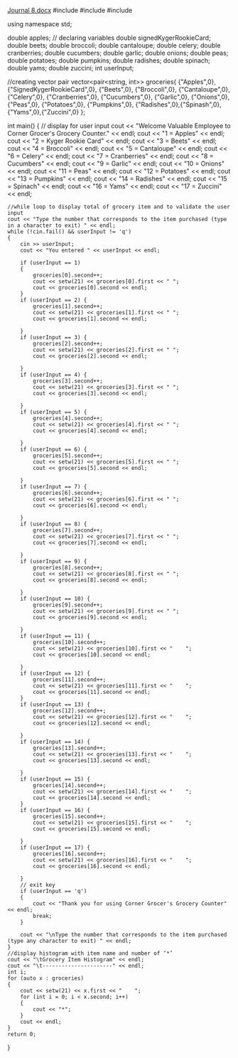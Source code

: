 [Journal 8.docx](https://github.com/typel2009/Cplusplus-Program/files/6367775/Journal.8.docx)
#include <iostream>
#include <vector>
#include <iomanip>

using namespace std;

double apples; 				// declaring variables
double signedKygerRookieCard;
double beets;
double broccoli;
double cantaloupe;
double celery;
double cranberries;
double cucumbers;
double garlic;
double onions;
double peas;
double potatoes;
double pumpkins;
double radishes;
double spinach;
double yams;
double zuccini;
int userInput;

//creating vector pair
vector<pair<string, int>> groceries{ {"Apples",0}, {"SignedKygerRookieCard",0}, {"Beets",0}, {"Broccoli",0}, {"Cantaloupe",0}, {"Celery",0}, {"Cranberries",0}, {"Cucumbers",0}, {"Garlic",0}, {"Onions",0}, {"Peas",0}, {"Potatoes",0}, {"Pumpkins",0}, {"Radishes",0},{"Spinash",0},{"Yams",0},{"Zuccini",0} };

int main()
{
	// display for user input
	cout << "Welcome Valuable Employee to Corner Grocer's Grocery Counter." << endl;
	cout << "1 = Apples" << endl;
	cout << "2 = Kyger Rookie Card" << endl;
	cout << "3 = Beets" << endl;
	cout << "4 = Broccoli" << endl;
	cout << "5 = Cantaloupe" << endl;
	cout << "6 = Celery" << endl;
	cout << "7 = Cranberries" << endl;
	cout << "8 = Cucumbers" << endl;
	cout << "9 = Garlic" << endl;
	cout << "10 = Onions" << endl;
	cout << "11 = Peas" << endl;
	cout << "12 = Potatoes" << endl;
	cout << "13 = Pumpkins" << endl;
	cout << "14 = Radishes" << endl;
	cout << "15 = Spinach" << endl;
	cout << "16 = Yams" << endl;
	cout << "17 = Zuccini" << endl;



	//while loop to display total of grocery item and to validate the user input
	cout << "Type the number that corresponds to the item purchased (type in a character to exit) " << endl;
	while (!cin.fail() && userInput != 'q')
	{
		cin >> userInput;
		cout << "You entered " << userInput << endl;

		if (userInput == 1)
		{
			groceries[0].second++;
			cout << setw(21) << groceries[0].first << "	";
			cout << groceries[0].second << endl;
		}
		if (userInput == 2) {
			groceries[1].second++;
			cout << setw(21) << groceries[1].first << "	";
			cout << groceries[1].second << endl;

		}
		if (userInput == 3) {
			groceries[2].second++;
			cout << setw(21) << groceries[2].first << "	";
			cout << groceries[2].second << endl;

		}
		if (userInput == 4) {
			groceries[3].second++;
			cout << setw(21) << groceries[3].first << "	";
			cout << groceries[3].second << endl;

		}
		if (userInput == 5) {
			groceries[4].second++;
			cout << setw(21) << groceries[4].first << "	";
			cout << groceries[4].second << endl;

		}
		if (userInput == 6) {
			groceries[5].second++;
			cout << setw(21) << groceries[5].first << "	";
			cout << groceries[5].second << endl;

		}
		if (userInput == 7) {
			groceries[6].second++;
			cout << setw(21) << groceries[6].first << "	";
			cout << groceries[6].second << endl;

		}
		if (userInput == 8) {
			groceries[7].second++;
			cout << setw(21) << groceries[7].first << "	";
			cout << groceries[7].second << endl;

		}
		if (userInput == 9) {
			groceries[8].second++;
			cout << setw(21) << groceries[8].first << "	";
			cout << groceries[8].second << endl;

		}
		if (userInput == 10) {
			groceries[9].second++;
			cout << setw(21) << groceries[9].first << "	";
			cout << groceries[9].second << endl;

		}
		if (userInput == 11) {
			groceries[10].second++;
			cout << setw(21) << groceries[10].first << "	";
			cout << groceries[10].second << endl;

		}
		if (userInput == 12) {
			groceries[11].second++;
			cout << setw(21) << groceries[11].first << "	";
			cout << groceries[11].second << endl;
		}
		if (userInput == 13) {
			groceries[12].second++;
			cout << setw(21) << groceries[12].first << "	";
			cout << groceries[12].second << endl;

		}
		if (userInput == 14) {
			groceries[13].second++;
			cout << setw(21) << groceries[13].first << "	";
			cout << groceries[13].second << endl;

		}
		if (userInput == 15) {
			groceries[14].second++;
			cout << setw(21) << groceries[14].first << "	";
			cout << groceries[14].second << endl;
		}
		if (userInput == 16) {
			groceries[15].second++;
			cout << setw(21) << groceries[15].first << "	";
			cout << groceries[15].second << endl;

		}
		if (userInput == 17) {
			groceries[16].second++;
			cout << setw(21) << groceries[16].first << "	";
			cout << groceries[16].second << endl;

		}
		// exit key
		if (userInput == 'q')
		{
			cout << "Thank you for using Corner Grocer's Grocery Counter" << endl;
			break;
		}

		cout << "\nType the number that corresponds to the item purchased (type any character to exit) " << endl;
	}
	//display histogram with item name and number of ‘*’
	cout << "\tGrocery Item Histogram" << endl;
	cout << "\t----------------------" << endl;
	int i;
	for (auto x : groceries)
	{
		cout << setw(21) << x.first << "	";
		for (int i = 0; i < x.second; i++)
		{
			cout << "*";
		}
		cout << endl;
	}
	return 0;
}
